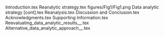 Introduction.tex
Reanalytic strategy.tex
figures/Fig1/Fig1.png
Data analytic strategy [cont].tex
Reanalysis.tex
Discussion and Conclusion.tex
Acknowledgments.tex
Supporting Information.tex
Reevaluating_data_analytic_results__.tex
Alternative_data_analytic_approach__.tex
